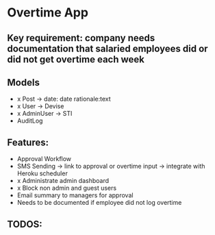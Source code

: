 # Overtime App

## Key requirement: company needs documentation that salaried employees did or did not get overtime each week

## Models 
- x Post -> date: date rationale:text
- x User -> Devise
- x AdminUser -> STI
- AuditLog

## Features:
- Approval Workflow
- SMS Sending -> link to approval or overtime input -> integrate with Heroku scheduler
- x Administrate admin dashboard
- x Block non admin and guest users
- Email summary to managers for approval
- Needs to be documented if employee did not log overtime


## TODOS:
